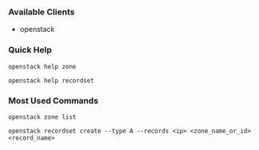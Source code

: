 ### Available Clients
  * openstack

### Quick Help

`openstack help zone`

`openstack help recordset`

### Most Used Commands
`openstack zone list`

`openstack recordset create --type A --records <ip> <zone_name_or_id> <record_name>`
